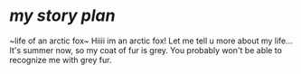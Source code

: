 # ***my story plan***
~life of an arctic fox~
Hiiii im an arctic fox! Let me tell u more about my life...
It's summer now, so my coat of fur is grey. You probably won't be able to recognize me with grey fur.
